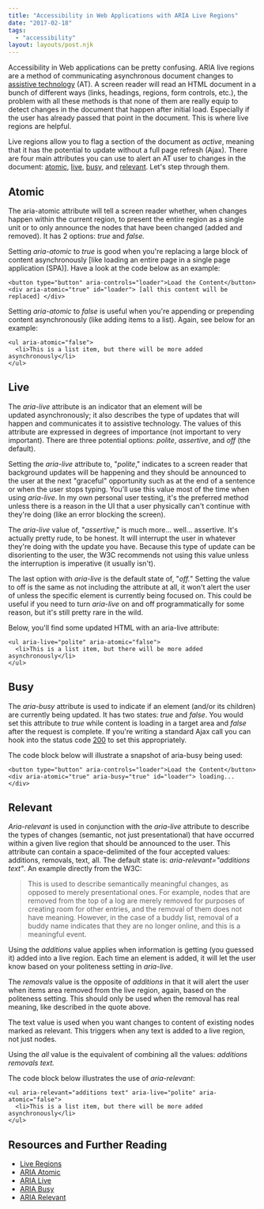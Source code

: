 ```yaml
---
title: "Accessibility in Web Applications with ARIA Live Regions"
date: "2017-02-18"
tags:
  - "accessibility"
layout: layouts/post.njk
---
```


Accessibility in Web applications can be pretty confusing. ARIA live regions are a method of communicating asynchronous document changes to [assistive technology](https://en.wikipedia.org/wiki/Assistive_technology#Accessibility_software) (AT). A screen reader will read an HTML document in a bunch of different ways (links, headings, regions, form controls, etc.), the problem with all these methods is that none of them are really equip to detect changes in the document that happen after initial load. Especially if the user has already passed that point in the document. This is where live regions are helpful.

Live regions allow you to flag a section of the document as _active_, meaning that it has the potential to update without a full page refresh (Ajax). There are four main attributes you can use to alert an AT user to changes in the document: [atomic](https://www.w3.org/TR/wai-aria-1.1/#aria-atomic), [live](https://www.w3.org/TR/wai-aria-1.1/#aria-live), [busy](https://www.w3.org/TR/wai-aria-1.1/#aria-busy), and [relevant](https://www.w3.org/TR/wai-aria-1.1/#aria-relevant). Let's step through them.

## Atomic

The aria-atomic attribute will tell a screen reader whether, when changes happen within the current region, to present the entire region as a single unit or to only announce the nodes that have been changed (added and removed). It has 2 options: _true_ and _false._

Setting _aria-atomic_ to _true_ is good when you're replacing a large block of content asynchronously \[like loading an entire page in a single page application (SPA)\]. Have a look at the code below as an example:

```
<button type="button" aria-controls="loader">Load the Content</button>
<div aria-atomic="true" id="loader"> [all this content will be replaced] </div>
```

Setting _aria-atomic_ to _false_ is useful when you're appending or prepending content asynchronously (like adding items to a list). Again, see below for an example:

```
<ul aria-atomic="false">
  <li>This is a list item, but there will be more added asynchronously</li>
</ul>
```

## Live

The _aria-live_ attribute is an indicator that an element will be updated asynchronously; it also describes the type of updates that will happen and communicates it to assistive technology. The values of this attribute are expressed in degrees of importance (not important to very important). There are three potential options: _polite_, _assertive_, and _off_ (the default).

Setting the _aria-live_ attribute to, "_polite_," indicates to a screen reader that background updates will be happening and they should be announced to the user at the next "graceful" opportunity such as at the end of a sentence or when the user stops typing. You'll use this value most of the time when using _aria-live_. In my own personal user testing, it's the preferred method unless there is a reason in the UI that a user physically can't continue with they're doing (like an error blocking the screen).

The _aria-live_ value of, "_assertive_," is much more... well... assertive. It's actually pretty rude, to be honest. It will interrupt the user in whatever they're doing with the update you have. Because this type of update can be disorienting to the user, the W3C recommends not using this value unless the interruption is imperative (it usually isn't).

The last option with _aria-live_ is the default state of, "_off._" Setting the value to off is the same as not including the attribute at all, it won't alert the user of unless the specific element is currently being focused on. This could be useful if you need to turn _aria-live_ on and off programmatically for some reason, but it's still pretty rare in the wild.

Below, you'll find some updated HTML with an aria-live attribute:

```
<ul aria-live="polite" aria-atomic="false">
  <li>This is a list item, but there will be more added asynchronously</li>
</ul>
```

## Busy

The _aria-busy_ attribute is used to indicate if an element (and/or its children) are currently being updated. It has two states: _true_ and _false_. You would set this attribute to _true_ while content is loading in a target area and _false_ after the request is complete. If you're writing a standard Ajax call you can hook into the status code [200](https://www.w3.org/Protocols/HTTP/HTRESP.html) to set this appropriately.

The code block below will illustrate a snapshot of aria-busy being used:

```
<button type="button" aria-controls="loader">Load the Content</button>
<div aria-atomic="true" aria-busy="true" id="loader"> loading... </div>
```

## Relevant

_Aria-relevant_ is used in conjunction with the _aria-live_ attribute to describe the types of changes (semantic, not just presentational) that have occurred within a given live region that should be announced to the user. This attribute can contain a space-delimited of the four accepted values: additions, removals, text, all. The default state is: _aria-relevant="additions text"_. An example directly from the W3C:

> This is used to describe semantically meaningful changes, as opposed to merely presentational ones. For example, nodes that are removed from the top of a log are merely removed for purposes of creating room for other entries, and the removal of them does not have meaning. However, in the case of a buddy list, removal of a buddy name indicates that they are no longer online, and this is a meaningful event.

Using the _additions_ value applies when information is getting (you guessed it) added into a live region. Each time an element is added, it will let the user know based on your politeness setting in _aria-live_.

The _removals_ value is the opposite of _additions_ in that it will alert the user when items area removed from the live region, again, based on the politeness setting. This should only be used when the removal has real meaning, like described in the quote above.

The text value is used when you want changes to content of existing nodes marked as relevant. This triggers when any text is added to a live region, not just nodes.

Using the _all_ value is the equivalent of combining all the values: _additions removals text._

The code block below illustrates the use of _aria-relevant_:

```
<ul aria-relevant="additions text" aria-live="polite" aria-atomic="false">
  <li>This is a list item, but there will be more added asynchronously</li>
</ul>
```

## Resources and Further Reading

- [Live Regions](https://www.w3.org/TR/wai-aria-1.1/#attrs_liveregions)
- [ARIA Atomic](https://www.w3.org/TR/wai-aria-1.1/#aria-atomic)
- [ARIA Live](https://www.w3.org/TR/wai-aria-1.1/#aria-live)
- [ARIA Busy](https://www.w3.org/TR/wai-aria-1.1/#aria-busy)
- [ARIA Relevant](https://www.w3.org/TR/wai-aria-1.1/#aria-relevant)
